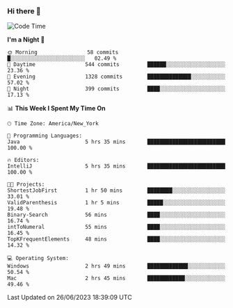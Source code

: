 ### Hi there 👋

<!--START_SECTION:waka-->
![Code Time](http://img.shields.io/badge/Code%20Time-22%20hrs%2018%20mins-blue)

**I'm a Night 🦉** 

```text
🌞 Morning                58 commits          █░░░░░░░░░░░░░░░░░░░░░░░░   02.49 % 
🌆 Daytime                544 commits         ██████░░░░░░░░░░░░░░░░░░░   23.36 % 
🌃 Evening                1328 commits        ██████████████░░░░░░░░░░░   57.02 % 
🌙 Night                  399 commits         ████░░░░░░░░░░░░░░░░░░░░░   17.13 % 
```


📊 **This Week I Spent My Time On** 

```text
🕑︎ Time Zone: America/New_York

💬 Programming Languages: 
Java                     5 hrs 35 mins       █████████████████████████   100.00 % 

🔥 Editors: 
IntelliJ                 5 hrs 35 mins       █████████████████████████   100.00 % 

🐱‍💻 Projects: 
ShortestJobFirst         1 hr 50 mins        ████████░░░░░░░░░░░░░░░░░   33.01 % 
ValidParenthesis         1 hr 5 mins         █████░░░░░░░░░░░░░░░░░░░░   19.48 % 
Binary-Search            56 mins             ████░░░░░░░░░░░░░░░░░░░░░   16.74 % 
intToNumeral             55 mins             ████░░░░░░░░░░░░░░░░░░░░░   16.45 % 
TopKFrequentElements     48 mins             ████░░░░░░░░░░░░░░░░░░░░░   14.32 % 

💻 Operating System: 
Windows                  2 hrs 49 mins       █████████████░░░░░░░░░░░░   50.54 % 
Mac                      2 hrs 45 mins       ████████████░░░░░░░░░░░░░   49.46 % 
```


 Last Updated on 26/06/2023 18:39:09 UTC
<!--END_SECTION:waka-->
<!--
**the-beef-calculator/the-beef-calculator** is a ✨ _special_ ✨ repository because its `README.md` (this file) appears on your GitHub profile.

Here are some ideas to get you started:

- 🔭 I’m currently working on ...
- 🌱 I’m currently learning ...
- 👯 I’m looking to collaborate on ...
- 🤔 I’m looking for help with ...
- 💬 Ask me about ...
- 📫 How to reach me: ...
- 😄 Pronouns: ...
- ⚡ Fun fact: ...
-->
